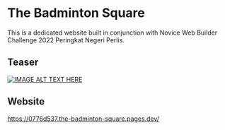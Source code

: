 # The Badminton Square
This is a dedicated website built in conjunction with Novice Web Builder Challenge 2022 Peringkat Negeri Perlis.

## Teaser
[![IMAGE ALT TEXT HERE](https://img.youtube.com/vi/UXk0Tk90Q4A/0.jpg)](https://www.youtube.com/watch?v=UXk0Tk90Q4A)

## Website
https://0776d537.the-badminton-square.pages.dev/
